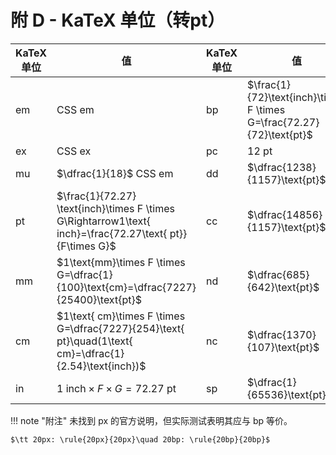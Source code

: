 # 附 D - KaTeX 单位（转pt）

| KaTeX 单位  | 值               | KaTeX 单位  | 值               |
| ---------- | ---------------- | ---------- | ------------------- |
| em         | CSS em           | bp         | $\frac{1}{72}\text{inch}\times F \times G=\frac{72.27}{72}\text{pt}$ |
| ex         | CSS ex           | pc         | $12\text{ pt}$ |
| mu         | $\dfrac{1}{18}$ CSS em | dd         | $\dfrac{1238}{1157}\text{pt}$ |
| pt         | $\frac{1}{72.27} \text{inch}\times F \times G\Rightarrow1\text{ inch}=\frac{72.27\text{ pt}}{F\times G}$ | cc         | $\dfrac{14856}{1157}\text{pt}$ |
| mm         | $1\text{mm}\times F \times G=\dfrac{1}{100}\text{cm}=\dfrac{7227}{25400}\text{pt}$ | nd         | $\dfrac{685}{642}\text{pt}$ |
| cm         | $1\text{ cm}\times F \times G=\dfrac{7227}{254}\text{ pt}\quad(1\text{ cm}=\dfrac{1}{2.54}\text{inch})$ | nc         | $\dfrac{1370}{107}\text{pt}$ |
| in         | $1\text{ inch}\times F \times G=72.27\text{ pt}$ | sp         | $\dfrac{1}{65536}\text{pt}$ |

!!! note "附注"
    未找到 px 的官方说明，但实际测试表明其应与 bp 等价。

    $\tt 20px: \rule{20px}{20px}\quad 20bp: \rule{20bp}{20bp}$